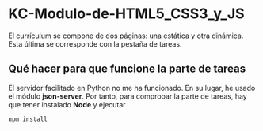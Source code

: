 # KC-Modulo-de-HTML5_CSS3_y_JS

El currículum se compone de dos páginas: una estática y otra dinámica. Esta última se corresponde con la pestaña de tareas.

## Qué hacer para que funcione la parte de tareas

El servidor facilitado en Python no me ha funcionado. En su lugar, he usado el módulo **json-server**. Por tanto, para comprobar la parte de tareas, hay que tener instalado **Node** y ejecutar

```javascript
npm install
```

